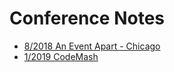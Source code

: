 # Conference Notes
* [8/2018 An Event Apart - Chicago](/AEA-chi2018)
* [1/2019 CodeMash](/CodeMash2019)
